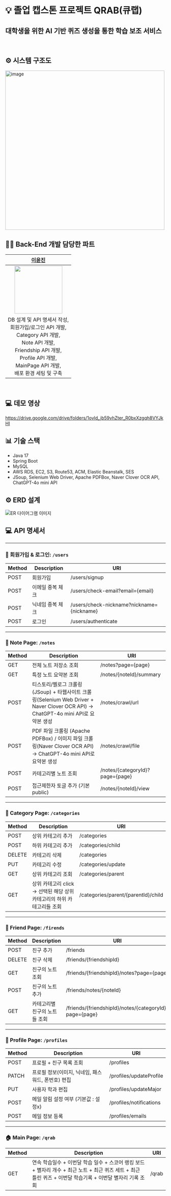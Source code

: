 # 💡 졸업 캡스톤 프로젝트 QRAB(큐랩)
## 대학생을 위한 AI 기반 퀴즈 생성을 통한 학습 보조 서비스

<br>

## ⚙️ 시스템 구조도
<img src="https://github.com/user-attachments/assets/85ff44ef-94a3-427b-9310-d0b1c9643cff" width="500" alt="image">


## 👩‍💻 Back-End 개발 담당한 파트


|[이윤진](https://github.com/yunjin-21)|
| :-: |
|  <img src="https://avatars.githubusercontent.com/yunjin-21" width="150"> |
|DB 설계 및 API 명세서 작성,<br> 회원가입/로그인 API 개발,<br>Category API 개발,<br>Note API 개발,<br>Friendship API 개발,<br>Profile API 개발,<br>MainPage API 개발,<br> 배포 환경 세팅 및 구축|


<br>

## 💻 데모 영상
https://drive.google.com/drive/folders/1ovld_jb59vhZter_R0bxXzgqh8VYJkHI

## 📊 기술 스택
- Java 17
- Spring Boot
- MySQL
- AWS RDS, EC2, S3, Route53, ACM, Elastic Beanstalk, SES
- JSoup, Selenium Web Driver, Apache PDFBox, Naver Clover OCR API, ChatGPT-4o mini API

## ⚙️ ERD 설계

![ER 다이어그램 이미지](https://drive.google.com/uc?id=1ey8cE0OzjvX_C4eHsDdJUubtrPsBgp8R) 

## 💻 API 명세서
---
### 👤 회원가입 & 로그인:  `/users`
| Method | Description | URI |
| ------- | --- | --- |
| POST | 회원가입 |/users/signup |
| POST | 이메일 중복 체크 | /users/check-email?email={email} |
| POST | 닉네임 중복 체크 | /users/check-nickname?nickname={nickname} |
| POST | 로그인 | /users/authenticate |


---
### 📝 Note Page: `/notes`
| Method | Description | URI |
| ------- | --- | --- |
| GET | 전체 노트 저장소 조회 | /notes?page={page} |
| GET | 특정 노트 요약본 조회 | /notes/{noteId}/summary |
| POST | 티스토리/벨로그 크롤링(JSoup) + 타웹사이트 크롤링(Selenium Web Driver + Naver Clover OCR API) → ChatGPT-4o mini API로 요약본 생성 | /notes/crawl/url |
| POST | PDF 파일 크롤링 (Apache PDFBox) / 이미지 파일 크롤링(Naver Clover OCR API) → ChatGPT-4o mini API로 요약본 생성 | /notes/crawl/file |
| POST | 카테고리별 노트 조회 | /notes/{categoryId}?page={page} | 
| POST | 접근제한자 토글 추가 (기본 public) | /notes/{noteId}/view | 


---
### 🔎 Category Page: `/categories` 
| Method | Description | URI |
| ------- | --- | --- |
| POST | 상위 카테고리 추가 | /categories |
| POST | 하위 카테고리 추가 | /categories/child |
| DELETE | 카테고리 삭제 | /categories |
| PUT | 카테고리 수정 | /categories/update |
| GET | 상위 카테고리 조회 | /categories/parent |
| GET | 상위 카테고리 click → 선택된 해당 상위 카테고리의 하위 카테고리들 조회 | /categories/parent/{parentId}/child |


---
### 💁 Friend Page: `/firends`
| Method | Description | URI |
| ------- | --- | --- |
| POST | 친구 추가 | /friends |
| DELETE | 친구 삭제 | /friends/{friendshipId} |
| GET | 친구의 노트 조회 | /friends/{friendshipId}/notes?page={page} |
| POST | 친구의 노트 추가 | /friends/notes/{noteId} |
| GET | 카테고리별 친구의 노트들 조회 | /friends/{friendshipId}/notes/{categoryId}?page={page} |


---
### 📕 Profile Page: `/profiles`
| Method | Description | URI |
| ------- | --- | --- |
| POST | 프로필 + 친구 목록 조회 | /profiles |
| PATCH | 프로필 정보(이미지, 닉네임, 패스워드, 폰번호) 편집 | /profiles/updateProfile |
| PUT | 사용자 학과 편집  | /profiles/updateMajor |
| POST | 메일 알림 설정 여부 (기본값 : 설정x) | /profiles/notifications |
| POST | 메일 정보 등록 | /profiles/emails |


---
### 🏠 Main Page: `/qrab`
| Method | Description | URI |
| ------- | --- | --- |
| GET | 연속 학습일수 + 이번달 학습 일수 + 스코어 랭킹 보드 + 별자리 개수 + 최근 노트 + 최근 퀴즈 세트 + 최근 틀린 퀴즈 + 이번달 학습기록 + 이번달 별자리 기록 조회 | /qrab |

